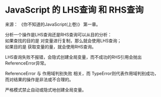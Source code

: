 # JavaScript 的 LHS查询 和 RHS查询

来源： 《你不知道的JavaScript(上卷)》 第一章。

分析一个操作是LHS查询还是RHS查询可以从目的分析：  
如果查找的目的是 对变量进行复制，那么就会使用LHS查询；  
如果目的是 获取变量的量，就会使用RHS查询。

LHS查询失败不报错，会隐式创建全局变量，而不成功的RHS引用会抛出ReferenceError异常。

ReferenceError 与 作用域判别失败 相关，而 TypeError则代表作用域判别成功，而对结果的操作是非法或不合理的。

严格模式禁止自动或隐式地创建全局变量。